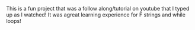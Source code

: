 This is a fun project that was a follow along/tutorial on youtube that I typed up as I watched! It was agreat learning experience for F strings and while loops!
